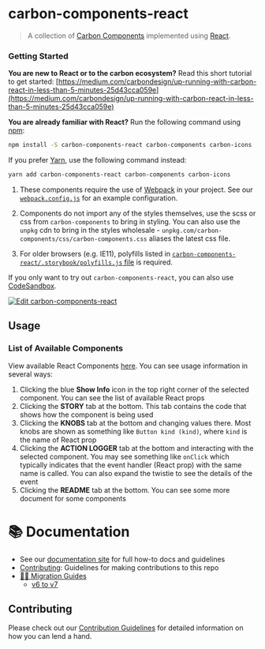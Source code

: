 # carbon-components-react

> A collection of
> [Carbon Components](https://github.com/carbon-design-system/carbon/tree/master/packages/components)
> implemented using [React](https://reactjs.org/).

### Getting Started

**You are new to React or to the carbon ecosystem?** Read this short tutorial to get started: [https://medium.com/carbondesign/up-running-with-carbon-react-in-less-than-5-minutes-25d43cca059e](https://medium.com/carbondesign/up-running-with-carbon-react-in-less-than-5-minutes-25d43cca059e)

**You are already familiar with React?**
Run the following command using [npm](https://www.npmjs.com/):

```bash
npm install -S carbon-components-react carbon-components carbon-icons
```

If you prefer [Yarn](https://yarnpkg.com/en/), use the following command
instead:

```bash
yarn add carbon-components-react carbon-components carbon-icons
```

1. These components require the use of
   [Webpack](http://webpack.github.io/docs/tutorials/getting-started/) in your
   project. See our
   [`webpack.config.js`](/packages/react/.storybook/webpack.config.js) for an
   example configuration.

2. Components do not import any of the styles themselves, use the scss or css
   from `carbon-components` to bring in styling. You can also use the `unpkg`
   cdn to bring in the styles wholesale -
   `unpkg.com/carbon-components/css/carbon-components.css` aliases the latest
   css file.

3. For older browsers (e.g. IE11), polyfills listed in
   [`carbon-components-react/.storybook/polyfills.js` file](./.storybook/polyfills.js)
   is required.

If you only want to try out `carbon-components-react`, you can also use
[CodeSandbox](https://codesandbox.io/s/github/carbon-design-system/carbon/tree/master/packages/react/examples/codesandbox).

[![Edit carbon-components-react](https://codesandbox.io/static/img/play-codesandbox.svg)](https://codesandbox.io/s/github/carbon-design-system/carbon/tree/master/packages/react/examples/codesandbox)

## Usage

### List of Available Components

View available React Components [here](http://react.carbondesignsystem.com). You
can see usage information in several ways:

1. Clicking the blue **Show Info** icon in the top right corner of the selected
   component. You can see the list of available React props
2. Clicking the **STORY** tab at the bottom. This tab contains the code that
   shows how the component is being used
3. Clicking the **KNOBS** tab at the bottom and changing values there. Most
   knobs are shown as something like `Button kind (kind)`, where `kind` is the
   name of React prop
4. Clicking the **ACTION LOGGER** tab at the bottom and interacting with the
   selected component. You may see something like `onClick` which typically
   indicates that the event handler (React prop) with the same name is called.
   You can also expand the twistie to see the details of the event
5. Clicking the **README** tab at the bottom. You can see some more document for
   some components

# :books: Documentation

- See our
  [documentation site](https://www.carbondesignsystem.com/get-started/develop/react)
  for full how-to docs and guidelines
- [Contributing](/.github/CONTRIBUTING.md): Guidelines for making contributions
  to this repo
- [🏃‍♀️ Migration Guides](./docs/migration)
  - [v6 to v7](./docs/migration/migrate-to-7.x.md)

## Contributing

Please check out our [Contribution Guidelines](/.github/CONTRIBUTING.md) for
detailed information on how you can lend a hand.

